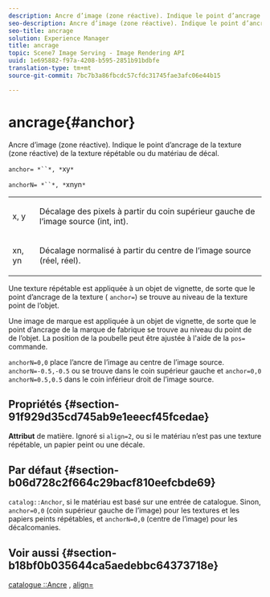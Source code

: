 ```yaml
---
description: Ancre d’image (zone réactive). Indique le point d’ancrage de la texture (zone réactive) de la texture répétable ou du matériau de décal.
seo-description: Ancre d’image (zone réactive). Indique le point d’ancrage de la texture (zone réactive) de la texture répétable ou du matériau de décal.
seo-title: ancrage
solution: Experience Manager
title: ancrage
topic: Scene7 Image Serving - Image Rendering API
uuid: 1e695882-f97a-4208-b595-2851b91bdbfe
translation-type: tm+mt
source-git-commit: 7bc7b3a86fbcdc57cfdc31745fae3afc06e44b15

---
```



# ancrage{#anchor}

Ancre d’image (zone réactive). Indique le point d’ancrage de la texture (zone réactive) de la texture répétable ou du matériau de décal.

`anchor= *``*, *`xy`*`

`anchorN= *``*, *`xnyn`*`

<table id="simpletable_1D8E91D8424A424787C4D20C9B040115"> 
 <tr class="strow"> 
  <td class="stentry"> <p><span class="varname"> x</span>, <span class="varname"> y</span> </p></td> 
  <td class="stentry"> <p>Décalage des pixels à partir du coin supérieur gauche de l’image source (int, int). </p></td> 
 </tr> 
 <tr class="strow"> 
  <td class="stentry"> <p><span class="varname"> xn</span>, <span class="varname"> yn</span> </p></td> 
  <td class="stentry"> <p>Décalage normalisé à partir du centre de l’image source (réel, réel). </p></td> 
 </tr> 
</table>

Une texture répétable est appliquée à un objet de vignette, de sorte que le point d’ancrage de la texture ( `anchor=`) se trouve au niveau de la texture  point  de l’objet.

Une image de marque est appliquée à un objet de vignette, de sorte que le point d’ancrage de la marque de fabrique se trouve au niveau du point de  de l’objet. La position de la poubelle peut être ajustée à l&#39;aide de la `pos=` commande.

`anchorN=0,0` place l’ancre de l’image au centre de l’image source. `anchorN=-0.5,-0.5` ou se trouve dans le coin supérieur gauche et `anchor=0,0` `anchorN=0.5,0.5` dans le coin inférieur droit de l’image source.

## Propriétés {#section-91f929d35cd745ab9e1eeecf45fcedae}

**Attribut** de matière. Ignoré si `align=2`, ou si le matériau n’est pas une texture répétable, un papier peint ou une décale.

## Par défaut {#section-b06d728c2f664c29bacf810eefcbde69}

`catalog::Anchor`, si le matériau est basé sur une entrée de catalogue. Sinon, `anchor=0,0` (coin supérieur gauche de l’image) pour les textures et les papiers peints répétables, et `anchorN=0,0` (centre de l’image) pour les décalcomanies.

## Voir aussi {#section-b18bf0b035644ca5aedebbc64373718e}

[catalogue ::Ancre](../../../../../ir-api/material-cat/image-rendering-api-ref/c-ir-material-catalog/c-ir-material-data-reference/r-ir-cat-anchor.md#reference-d9b1d49db1fc440686f64b84453297ab) , [align=](../../../../../ir-api/http-protocol/image-rendering-api-ref/c-ir-http-protocol-ref/c-ir-http-protocol-command-reference/r-ir-align.md#reference-4d63baa522ce42f9b15167ba34c5c6a7)
